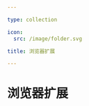```yaml
---

type: collection

icon:
  src: /image/folder.svg

title: 浏览器扩展

---
```


# 浏览器扩展

<ShowBreadcrumb />

<ShowResources />

